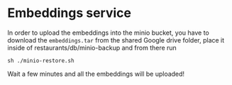 # Embeddings service

In order to upload the embeddings into the minio bucket, you have to download the `embeddings.tar` from the shared Google drive folder, place it inside of restaurants/db/minio-backup and from there run

```
sh ./minio-restore.sh
```

Wait a few minutes and all the embeddings will be uploaded!
